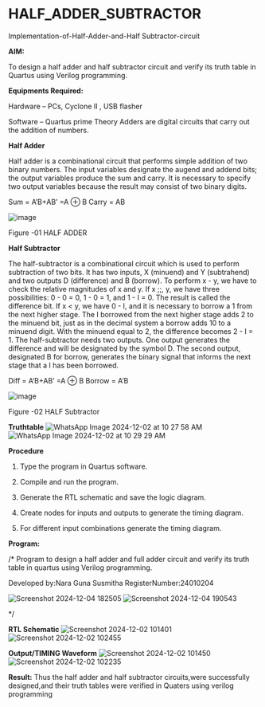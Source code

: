 # HALF_ADDER_SUBTRACTOR

Implementation-of-Half-Adder-and-Half Subtractor-circuit

**AIM:**

To design a half adder and half subtractor circuit and verify its truth table in Quartus using Verilog programming.

**Equipments Required:**

Hardware – PCs, Cyclone II , USB flasher 

Software – Quartus prime Theory Adders are digital circuits that carry out the addition of numbers.

**Half Adder**

Half adder is a combinational circuit that performs simple addition of two binary numbers. The input variables designate the augend and addend bits; the output variables produce the sum and carry. It is necessary to specify two output variables because the result may consist of two binary digits.

Sum = A’B+AB’ =A ⊕ B Carry = AB

![image](https://github.com/naavaneetha/HALF_ADDER_SUBTRACTOR/assets/154305477/bd4a0b2c-cdbc-4184-ab08-81578f121e1f)

Figure -01 HALF ADDER

**Half Subtractor**

The half-subtractor is a combinational circuit which is used to perform subtraction of two bits. It has two inputs, X (minuend) and Y (subtrahend) and two outputs D (difference) and B (borrow). To perform x - y, we have to check the relative magnitudes of x and y. If x ;;, y, we have three possibilities: 0 - 0 = 0, 1 - 0 = 1, and 1 - I = 0. The result is called the difference bit. If x < y, we have 0 - I, and it is necessary to borrow a 1 from the next higher stage. The I borrowed from the next higher stage adds 2 to the minuend bit, just as in the decimal system a borrow adds 10 to a minuend digit. With the minuend equal to 2, the difference becomes 2 - I = 1. The half-subtractor needs two outputs. One output generates the difference and will be designated by the symbol D. The second output, designated B for borrow, generates the binary signal that informs the next stage that a I has been borrowed. 

Diff = A’B+AB’ =A ⊕ B
Borrow = A’B

 ![image](https://github.com/naavaneetha/HALF_ADDER_SUBTRACTOR/assets/154305477/d76b099c-513f-4e7c-843a-e2fd028a531a)

Figure -02 HALF Subtractor

**Truthtable**
![WhatsApp Image 2024-12-02 at 10 27 58 AM](https://github.com/user-attachments/assets/0ad13e0d-9642-4af5-8bdf-0545d9b8c3ad)
![WhatsApp Image 2024-12-02 at 10 29 29 AM](https://github.com/user-attachments/assets/ade28988-0582-47b6-85cc-a33628e42c19)

**Procedure**

1.	Type the program in Quartus software.

2.	Compile and run the program.

3.	Generate the RTL schematic and save the logic diagram.

4.	Create nodes for inputs and outputs to generate the timing diagram.

5.	For different input combinations generate the timing diagram.


**Program:**

/* Program to design a half adder and full adder circuit and verify its truth table in quartus using Verilog programming.

Developed by:Nara Guna Susmitha RegisterNumber:24010204

![Screenshot 2024-12-04 182505](https://github.com/user-attachments/assets/0ba7d5a0-cd8c-4b89-9766-64cebbf7fa16)
![Screenshot 2024-12-04 190543](https://github.com/user-attachments/assets/c1d399ea-8609-4205-b429-9690d2cdf451)

*/

**RTL Schematic**
![Screenshot 2024-12-02 101401](https://github.com/user-attachments/assets/771e4c8e-e288-4ac7-9358-d60bb54e1da0)
![Screenshot 2024-12-02 102455](https://github.com/user-attachments/assets/6b6d747e-8bbb-47ab-8050-ede4abf0061b)


**Output/TIMING Waveform**
![Screenshot 2024-12-02 101450](https://github.com/user-attachments/assets/a5bae70a-6f77-4251-a27b-79a8ca3d3157)
![Screenshot 2024-12-02 102235](https://github.com/user-attachments/assets/7939e92d-5945-4d30-813d-8c8519fba704)


**Result:**
Thus the half adder and half subtractor circuits,were successfully designed,and their truth tables were verified in 
Quaters using verilog programming
